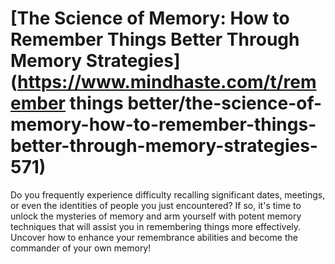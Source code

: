 
# [The Science of Memory: How to Remember Things Better Through Memory Strategies](https://www.mindhaste.com/t/remember things better/the-science-of-memory-how-to-remember-things-better-through-memory-strategies-571)

Do you frequently experience difficulty recalling significant dates, meetings, or even the identities of people you just encountered? If so, it's time to unlock the mysteries of memory and arm yourself with potent memory techniques that will assist you in remembering things more effectively. Uncover how to enhance your remembrance abilities and become the commander of your own memory!
    
